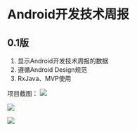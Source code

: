 # Android开发技术周报

## 0.1版    
 1. 显示Android开发技术周报的数据
 2. 遵循Android Design规范
 3. RxJava、MVP使用


项目截图：
![](https://github.com/ownwell/AndroidWeekly/blob/master/screenshot/1.png)

![](https://github.com/ownwell/AndroidWeekly/blob/master/screenshot/2.png)

![](https://github.com/ownwell/AndroidWeekly/blob/master/screenshot/3.png)





